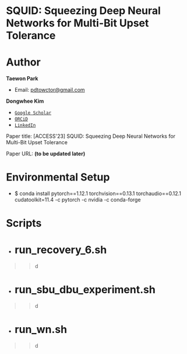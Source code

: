 # SQUID: Squeezing Deep Neural Networks for Multi-Bit Upset Tolerance

# Author

**Taewon Park** 
- Email: pdtowctor@gmail.com

**Dongwhee Kim**
- [```Google Scholar```](https://scholar.google.com/citations?user=8xzqA8YAAAAJ&hl=ko&oi=ao)
- [```ORCiD```](https://orcid.org/0009-0007-1673-1931?fbclid=PAAabkpwNHesKweJ6F2eGZDnFa2sch2211hf6ZY825YKuli5V7lcN7VIfT0CA)
- [```LinkedIn```](https://www.linkedin.com/in/dongwhee-kim-5753a8290)

Paper title: [ACCESS'23] SQUID: Squeezing Deep Neural Networks for Multi-Bit Upset Tolerance

Paper URL: **(to be updated later)**

# Environmental Setup
- $ conda install pytorch==1.12.1 torchvision==0.13.1 torchaudio==0.12.1 cudatoolkit=11.4 -c pytorch -c nvidia -c conda-forge

# Scripts
- # run_recovery_6.sh #
>>  d
- # run_sbu_dbu_experiment.sh #
>> d
- # run_wn.sh #
>> d
